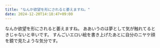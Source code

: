 ```yaml
---
title: "なんか欲望を形にされると萎えますね。"
date: 2024-12-20T14:18:47+09:00
---
```

なんか欲望を形にされると萎えますね。
ああいうのは夢として気が触れてるときじゃないと辛いです。
すんごいエロい絵を書き上げたあとに自分のニヤケ顔を鏡で見たような気分です。
